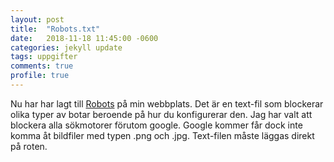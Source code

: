 ```yaml
---
layout: post
title:  "Robots.txt"
date:   2018-11-18 11:45:00 -0600
categories: jekyll update
tags: uppgifter
comments: true
profile: true
---
```

Nu har har lagt till [Robots] på min webbplats. Det är en text-fil som blockerar olika typer av botar beroende på hur du konfigurerar den. Jag har valt att blockera alla sökmotorer förutom google. Google kommer får dock inte komma åt bildfiler med typen .png och .jpg. Text-filen måste läggas direkt på roten.

[Robots]: http://www.robotstxt.org/
